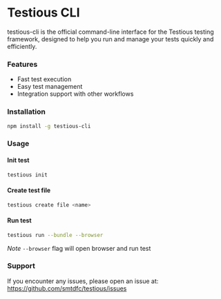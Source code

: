 # Testious CLI

testious-cli is the official command-line interface for the Testious testing framework, designed to help you run and manage your tests quickly and efficiently.

### Features

- Fast test execution
- Easy test management
- Integration support with other workflows

### Installation

```bash
npm install -g testious-cli
```

### Usage

#### Init test

```bash
testious init
```

#### Create test file

```bash
testious create file <name>
```

#### Run test

```bash
testious run --bundle --browser
```

_Note_ `--browser` flag will open browser and run test

### Support

If you encounter any issues, please open an issue at:
https://github.com/smtdfc/testious/issues
